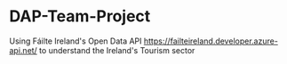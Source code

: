 # DAP-Team-Project
Using Fáilte Ireland's Open Data API https://failteireland.developer.azure-api.net/ to understand the Ireland's Tourism sector
